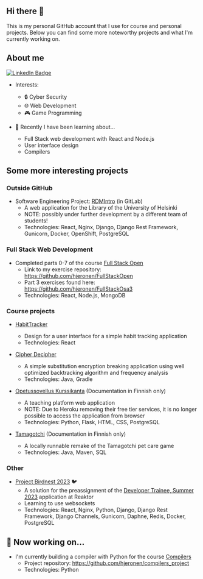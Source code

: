 ## Hi there 👋

This is my personal GitHub account that I use for course and personal projects. Below you can find some more noteworthy projects and what I'm currently working on.

<!--
**hjeronen/hjeronen** is a ✨ _special_ ✨ repository because its `README.md` (this file) appears on your GitHub profile.

Here are some ideas to get you started:

- 🔭 I’m currently working on ...
- 🌱 I’m currently learning ...
- 👯 I’m looking to collaborate on ...
- 🤔 I’m looking for help with ...
- 💬 Ask me about ...
- 📫 How to reach me: ...
- 😄 Pronouns: ...
- ⚡ Fun fact: ...
-->

## About me

<div id="badges">
  <a href="https://www.linkedin.com/in/heli-eronen-71454a261/">
    <img src="https://img.shields.io/badge/LinkedIn-blue?style=for-the-badge&logo=linkedin&logoColor=white" alt="LinkedIn Badge"/>
  </a>
</div>

- Interests:
  - :lock: Cyber Security
  - :globe_with_meridians: Web Development
  - :video_game: Game Programming

- 🌱 Recently I have been learning about...
  - Full Stack web development with React and Node.js
  - User interface design
  - Compilers

## Some more interesting projects

### Outside GitHub

- Software Engineering Project: [RDMIntro](https://version.helsinki.fi/rdmintro/rdmintro) (in GitLab)
  - A web application for the Library of the University of Helsinki
  - NOTE: possibly under further development by a different team of students!
  - Technologies: React, Nginx, Django, Django Rest Framework, Gunicorn, Docker, OpenShift, PostgreSQL
 
### Full Stack Web Development

- Completed parts 0-7 of the course [Full Stack Open](https://fullstackopen.com/)
  - Link to my exercise repository: https://github.com/hjeronen/FullStackOpen
  - Part 3 exercises found here: https://github.com/hjeronen/FullStackOsa3
  - Technologies: React, Node.js, MongoDB

### Course projects

- [HabitTracker](https://github.com/hjeronen/habitTracker)
  - Design for a user interface for a simple habit tracking application
  - Technologies: React

- [Cipher Decipher](https://github.com/hjeronen/cipher-decipher)
  - A simple substitution encryption breaking application using well optimized backtracking algorithm and frequency analysis
  - Technologies: Java, Gradle
  
- [Opetussovellus Kurssikanta](https://github.com/hjeronen/tsoha-opetussovellus) (Documentation in Finnish only)
  - A teaching platform web application
  - NOTE: Due to Heroku removing their free tier services, it is no longer possible to access the application from browser
  - Technologies: Python, Flask, HTML, CSS, PostgreSQL
  
- [Tamagotchi](https://github.com/hjeronen/ot-harjoitustyo) (Documentation in Finnish only)
  - A locally runnable remake of the Tamagotchi pet care game
  - Technologies: Java, Maven, SQL

### Other

- [Project Birdnest 2023](https://github.com/hjeronen/project_birdnest_2023) :bird:
  - A solution for the preassignment of the [Developer Trainee, Summer 2023](https://www.reaktor.com/careers/developer-trainee-summer-2023-6514340002/) application at Reaktor
  - Learning to use websockets
  - Technologies: React, Nginx, Python, Django, Django Rest Framework, Django Channels, Gunicorn, Daphne, Redis, Docker, PostgreSQL

## 🔭 Now working on...

- I'm currently building a compiler with Python for the course [Compilers](https://hy-compilers.github.io/spring-2024/)
  - Project repository: https://github.com/hjeronen/compilers_project
  - Technologies: Python


